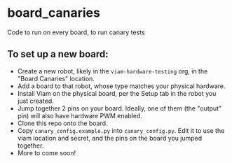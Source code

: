 # board_canaries
Code to run on every board, to run canary tests

## To set up a new board:
- Create a new robot, likely in the `viam-hardware-testing` org, in the "Board Canaries" location.
- Add a board to that robot, whose type matches your physical hardware.
- Install Viam on the physical board, per the Setup tab in the robot you just created.
- Jump together 2 pins on your board. Ideally, one of them (the "output" pin) will also have hardware PWM enabled.
- Clone this repo onto the board.
- Copy `canary_config.example.py` into `canary_config.py`. Edit it to use the viam location and secret, and the pins on the board you jumped together.
- More to come soon!
